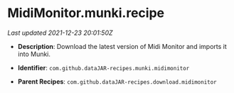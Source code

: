 # MidiMonitor.munki.recipe

_Last updated 2021-12-23 20:01:50Z_

- **Description**: Download the latest version of Midi Monitor and imports it into Munki.

- **Identifier**: `com.github.dataJAR-recipes.munki.midimonitor`

- **Parent Recipes**: `com.github.dataJAR-recipes.download.midimonitor`
